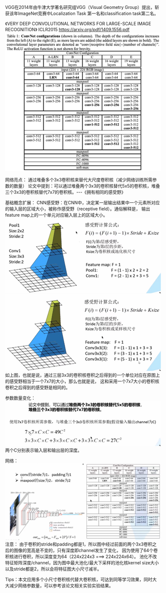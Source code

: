 VGG在2014年由牛津大学著名研究组VGG（Visual Geometry Group）提出，斩获该年ImageNet竞赛中Localization Task
第一名和classification task第二名。

《VERY DEEP CONVOLUTIONAL NETWORKS FOR LARGE-SCALE IMAGE RECOGNITION》 ICLR2015
https://arxiv.org/pdf/1409.1556.pdf
![img.png](materials/vgg.png)

网络亮点：
通过堆叠多个3x3卷积核来替代大尺度卷积核（减少网络训练所需参数的数量）
论文中提到：可以通过堆叠两个3x3的卷积核替代5x5的卷积核，堆叠三个3x3的卷积核替代7x7的卷积核。---《拥有相同的感受野》

基础概念扩展：
CNN感受野：在CNN中，决定某一层输出结果中一个元素所对应的输入层的区域大小，被称作感受野（receptive field）。通俗解释是，
输出feature map上的一个单元对应输入层上的区域大小。
![img.png](materials/receptive_field1.png)
![img.png](materials/receptive_field2.png)
如上图，也就是说，通过三层3x3的卷积核卷积之后得到的一个单位对应在原图上的感受野相当于一个7x7的大小，那么也就是说，
这和采用一个7x7大小的卷积核卷积之后得到的感受野是相同的。

参数数量变化：
![img.png](materials/para_num.png)
两个C分别表示输入层和输出层的深度。

网络：
![img.png](materials/vgg1.png)
注意：
由于卷积的stride和padding都是1，所以图中经过前面的两个3x3卷积之后的图像的宽高是不变的，只有深度即channel发生了变化，
因为使用了64个卷积核进行卷积，所以深度变为64（224x224x3 ===> 224x224x64）。
池化不改特征矩阵深度/channel，因为图中最大池化/最大下采样的池化核kernel size大小以及stride都是2，所以会将特征图大小尺寸减半。

Tips：本文应用多个小尺寸卷积核代替大卷积核，可达到同等学习效果，同时大大减少网络参数量，可以参考该论文相关实验实验结果。